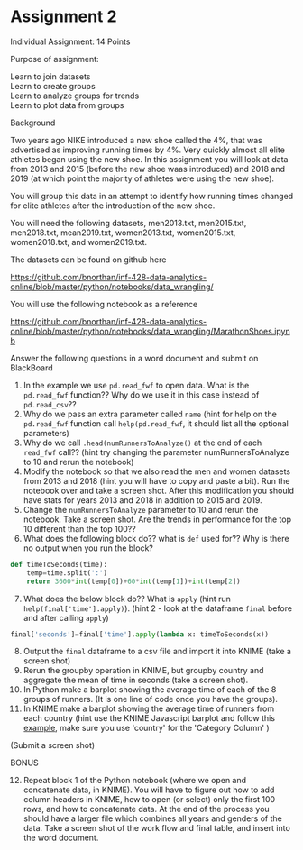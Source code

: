 # Assignment 2

Individual Assignment: 14 Points
 
Purpose of assignment: 

Learn to join datasets  
Learn to create groups  
Learn to analyze groups for trends  
Learn to plot data from groups  

Background

Two years ago NIKE introduced a new shoe called the 4%, that was advertised as improving running times by 4%.  Very quickly almost all elite athletes began using the new shoe.  In this assignment you will look at data from 2013 and 2015 (before the new shoe waas introduced) and 2018 and 2019 (at which point the majority of athletes were using the new shoe).  

You will group this data in an attempt to identify how running times changed for elite athletes after the introduction of the new shoe. 

You will need the following datasets, men2013.txt, men2015.txt, men2018.txt, mean2019.txt, women2013.txt, women2015.txt, women2018.txt, and women2019.txt.  

The datasets can be found on github here  

https://github.com/bnorthan/inf-428-data-analytics-online/blob/master/python/notebooks/data_wrangling/

You will use the following notebook as a reference  

https://github.com/bnorthan/inf-428-data-analytics-online/blob/master/python/notebooks/data_wrangling/MarathonShoes.ipynb  

Answer the following questions in a word document and submit on BlackBoard  

1.  In the example we use ```pd.read_fwf``` to open data.  What is the ```pd.read_fwf``` function??  Why do we use it in this case instead of ```pd.read_csv```??  
2.  Why do we pass an extra parameter called ```name``` (hint for help on the ```pd.read_fwf``` function call ```help(pd.read_fwf```, it should list all the optional parameters)  
3.  Why do we call ```.head(numRunnersToAnalyze()``` at the end of each ```read_fwf``` call??  (hint try changing the parameter numRunnersToAnalyze to 10 and rerun the notebook)
4.  Modify the notebook so that we also read the men and women datasets from 2013 and 2018 (hint you will have to copy and paste a bit).  Run the notebook over and take a screen shot.  After this modification you should have stats for years 2013 and 2018 in addition to 2015 and 2019.    
5.  Change the ```numRunnersToAnalyze``` parameter to 10 and rerun the notebook.  Take a screen shot.  Are the trends in performance for the top 10 different than the top 100?? 
6.  What does the following block do??  what is ```def``` used for??  Why is there no output when you run the block?
``` python
def timeToSeconds(time):
    temp=time.split(':')
    return 3600*int(temp[0])+60*int(temp[1])+int(temp[2])
```
7.  What does the below block do??  What is ```apply``` (hint run ```help(final['time'].apply)```).  (hint 2 - look at the dataframe ```final``` before and after calling ```apply```)
``` python
final['seconds']=final['time'].apply(lambda x: timeToSeconds(x))
```
8.  Output the ```final``` dataframe to a csv file and import it into KNIME (take a screen shot)  
9.  Rerun the groupby operation in KNIME, but groupby country and aggregate the mean of time in seconds (take a screen shot).  
10.  In Python make a barplot showing the average time of each of the 8 groups of runners. (It is one line of code once you have the groups).
11.  In KNIME make a barplot showing the average time of runners from each country (hint use the KNIME Javascript barplot and follow this [example](https://bnorthan.github.io/inf-428-data-analytics-online/Module4/KNIMEJavaScript), make sure you use 'country' for the 'Category Column' )


(Submit a screen shot) 

BONUS

12.  Repeat block 1 of the Python notebook (where we open and concatenate data, in KNIME).  You will have to figure out how to add column headers in KNIME, how to open (or select) only the first 100 rows, and how to concatenate data.  At the end of the process you should have a larger file which combines all years and genders of the data.  Take a screen shot of the work flow and final table, and insert into the word document.  